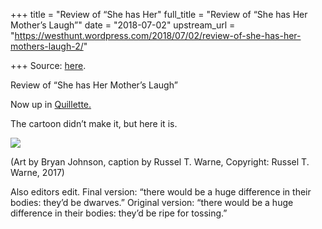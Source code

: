 +++
title = "Review of “She has Her"
full_title = "Review of “She has Her Mother’s Laugh”"
date = "2018-07-02"
upstream_url = "https://westhunt.wordpress.com/2018/07/02/review-of-she-has-her-mothers-laugh-2/"

+++
Source: [here](https://westhunt.wordpress.com/2018/07/02/review-of-she-has-her-mothers-laugh-2/).

Review of “She has Her Mother’s Laugh”

Now up in
[Quillette.](https://quillette.com/2018/07/01/she-has-her-mothers-laugh-the-powers-perversions-and-potential-of-heredity-a-review/)

The cartoon didn’t make it, but here it is.



[![](https://westhunt.files.wordpress.com/2018/07/lewontins-sled.jpg?w=640)](https://westhunt.files.wordpress.com/2018/07/lewontins-sled.jpg)

(Art by Bryan Johnson, caption by Russel T. Warne, Copyright: Russel T.
Warne, 2017)



Also editors edit. Final version: “there would be a huge difference in
their bodies: they’d be dwarves.” Original version: “there would be a
huge difference in their bodies: they’d be ripe for tossing.”











